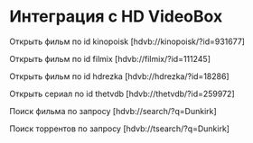 # Интеграция с HD VideoBox

Открыть фильм по id kinopoisk [hdvb://kinopoisk/?id=931677]

Открыть фильм по id filmix [hdvb://filmix/?id=111245]

Открыть фильм по id hdrezka [hdvb://hdrezka/?id=18286]

Открыть сериал по id thetvdb [hdvb://thetvdb/?id=259972]

Поиск фильма по запросу [hdvb://search/?q=Dunkirk]

Поиск торрентов по запросу [hdvb://tsearch/?q=Dunkirk]
